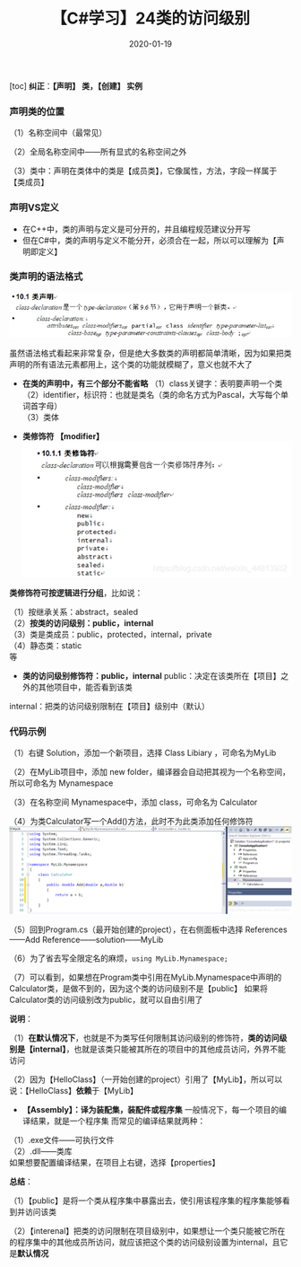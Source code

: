 ﻿---
layout: post
title: 【C#学习】24类的访问级别
category: Csharp
date: 2020-01-19
---

[toc]
**纠正**：**【声明】 类，【创建】 实例**

### 声明类的位置
（1）名称空间中（最常见）

（2）全局名称空间中——所有显式的名称空间之外

（3）类中：声明在类体中的类是【成员类】，它像属性，方法，字段一样属于【类成员】

### 声明VS定义
 - 在C++中，类的声明与定义是可分开的，并且编程规范建议分开写
 - 但在C#中，类的声明与定义不能分开，必须合在一起，所以可以理解为【声明即定义】

### 类声明的语法格式
![](https://raw.githubusercontent.com/QinyuGuo-Pot/blog-img/main/20240402190719.png)

虽然语法格式看起来非常复杂，但是绝大多数类的声明都简单清晰，因为如果把类声明的所有语法元素都用上，这个类的功能就模糊了，意义也就不大了

 - **在类的声明中，有三个部分不能省略**
（1）class关键字：表明要声明一个类\
（2）identifier，标识符：也就是类名（类的命名方式为Pascal，大写每个单词首字母）\
（3）类体

 - **类修饰符 【modifier】**
![](https://raw.githubusercontent.com/QinyuGuo-Pot/blog-img/main/20240402190740.png)

**类修饰符可按逻辑进行分组**，比如说：

（1）按继承关系：abstract，sealed\
（2）**按类的访问级别：public，internal**\
（3）类是类成员：public，protected，internal，private\
（4）静态类：static\
等

 - **类的访问级别修饰符：public，internal**
public：决定在该类所在【项目】之外的其他项目中，能否看到该类

internal：把类的访问级别限制在【项目】级别中（默认）

### 代码示例
（1）右键 Solution，添加一个新项目，选择 Class Libiary ，可命名为MyLib

（2）在MyLib项目中，添加 new folder，编译器会自动把其视为一个名称空间，所以可命名为 Mynamespace

（3）在名称空间 Mynamespace中，添加 class，可命名为 Calculator

（4）为类Calculator写一个Add()方法，此时不为此类添加任何修饰符
![](https://raw.githubusercontent.com/QinyuGuo-Pot/blog-img/main/20240402190802.png)

（5）回到Program.cs（最开始创建的project），在右侧面板中选择 References——Add Reference——solution——MyLib

（6）为了省去写全限定名的麻烦，`using MyLib.Mynamespace;`

（7）可以看到，如果想在Program类中引用在MyLib.Mynamespace中声明的Calculator类，是做不到的，因为这个类的访问级别不是【public】
如果将Calculator类的访问级别改为public，就可以自由引用了

**说明**：

（1）**在默认情况下**，也就是不为类写任何限制其访问级别的修饰符，**类的访问级别是【internal】**，也就是该类只能被其所在的项目中的其他成员访问，外界不能访问

（2）因为【HelloClass】（一开始创建的project）引用了【MyLib】，所以可以说：【HelloClass】**依赖**于【MyLib】

 - **【Assembly】：译为装配集，装配件或程序集**
一般情况下，每一个项目的编译结果，就是一个程序集
而常见的编译结果就两种：

（1）.exe文件——可执行文件\
（2）.dll——类库\
如果想要配置编译结果，在项目上右键，选择【properties】

**总结**：

（1）【public】是将一个类从程序集中暴露出去，使引用该程序集的程序集能够看到并访问该类

（2）【interenal】把类的访问限制在项目级别中，如果想让一个类只能被它所在的程序集中的其他成员所访问，就应该把这个类的访问级别设置为internal，且它是**默认情况**



